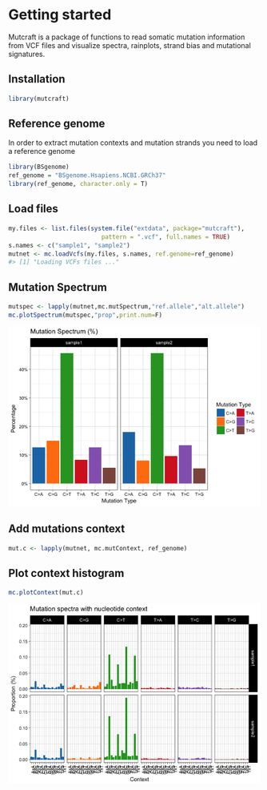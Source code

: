 
<!-- README.md is generated from README.Rmd. Please edit that file -->
Getting started
===============

Mutcraft is a package of functions to read somatic mutation information from VCF files and visualize spectra, rainplots, strand bias and mutational signatures.

Installation
------------

``` r
library(mutcraft)
```

Reference genome
----------------

In order to extract mutation contexts and mutation strands you need to load a reference genome

``` r
library(BSgenome)
ref_genome = "BSgenome.Hsapiens.NCBI.GRCh37"
library(ref_genome, character.only = T)
```

Load files
----------

``` r
my.files <- list.files(system.file("extdata", package="mutcraft"),
                          pattern = ".vcf", full.names = TRUE)
s.names <- c("sample1", "sample2")
mutnet <- mc.loadVcfs(my.files, s.names, ref.genome=ref_genome)
#> [1] "Loading VCFs files ..."
```

Mutation Spectrum
-----------------

``` r
mutspec <- lapply(mutnet,mc.mutSpectrum,"ref.allele","alt.allele")
mc.plotSpectrum(mutspec,"prop",print.num=F)
```

![](README-unnamed-chunk-5-1.png)

Add mutations context
---------------------

``` r
mut.c <- lapply(mutnet, mc.mutContext, ref_genome)
```

Plot context histogram
----------------------

``` r
mc.plotContext(mut.c)
```

![](README-unnamed-chunk-7-1.png)
